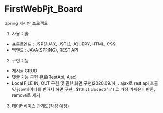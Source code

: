 # FirstWebPjt_Board
Spring 게시판 프로젝트

1. 사용 기술 
- 프론트엔드 : JSP(AJAX, JSTL), JQUERY, HTML, CSS
- 백엔드 : JAVA(SPRING), REST API

2. 구현 기능
- 게시글 CRUD
- 댓글 기능 구현 완료(RestApi, Ajax)
- Local FILE IN, OUT 구현 및 관련 화면 구현(2020.09.14)
 . ajax로 rest api 호출 및 json데이터를 받아서 화면 구현
 . $(this).closest("li") 로 가장 가까운 li 반환, remove로 제거

3. 데이터베이스 관계도(작성 예정)
